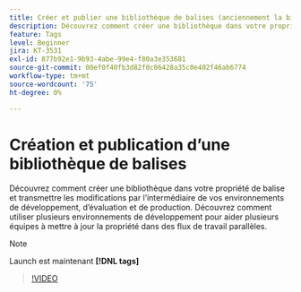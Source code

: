 ```yaml
---
title: Créer et publier une bibliothèque de balises (anciennement la bibliothèque Launch)
description: Découvrez comment créer une bibliothèque dans votre propriété de balise et transmettre les modifications par l’intermédiaire de vos environnements de développement, d’évaluation et de production.
feature: Tags
level: Beginner
jira: KT-3531
exl-id: 877b92e1-9b93-4abe-99e4-f80a3e353681
source-git-commit: 00ef0f40fb3d82f0c06428a35c0e402f46ab6774
workflow-type: tm+mt
source-wordcount: '75'
ht-degree: 0%

---
```


# Création et publication d’une bibliothèque de balises

Découvrez comment créer une bibliothèque dans votre propriété de balise et transmettre les modifications par l’intermédiaire de vos environnements de développement, d’évaluation et de production. Découvrez comment utiliser plusieurs environnements de développement pour aider plusieurs équipes à mettre à jour la propriété dans des flux de travail parallèles.

>[!NOTE]
>
> Launch est maintenant **[!DNL tags]**

>[!VIDEO](https://video.tv.adobe.com/v/28731/?learn=on)
